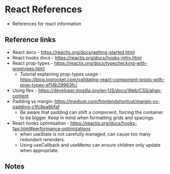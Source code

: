 # React References

* References for react information

## Reference links
* React docs - https://reactjs.org/docs/getting-started.html
* React hooks docs - https://reactjs.org/docs/hooks-intro.html
* React prop-types - https://reactjs.org/docs/typechecking-with-proptypes.html
  * Tutorial explaining prop-types usage - https://blog.logrocket.com/validating-react-component-props-with-prop-types-ef14b29963fc/
* Using flex - https://developer.mozilla.org/en-US/docs/Web/CSS/align-content
* Padding vs margin: https://medium.com/frontendshortcut/margin-vs-padding-c1fc8ea8bfaf
  * Be aware that padding can shift a component, forcing the container to be bigger. Keep in mind when formatting grids and spacings.
* React hooks optimisation - https://reactjs.org/docs/hooks-faq.html#performance-optimizations
  * when useState is not carefully managed, can cause too many redundant rerenders.
  * Using useCallback and useMemo can ensure children only update when appropriate.

## Notes
